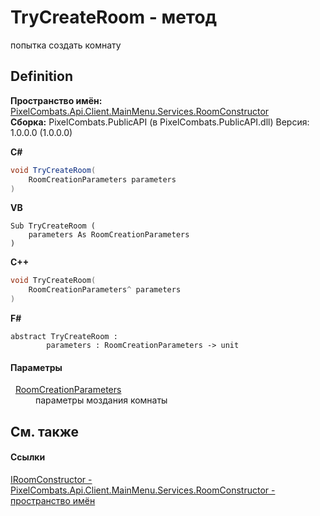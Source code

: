 # TryCreateRoom - метод


попытка создать комнату



## Definition
**Пространство имён:** <a href="5c0aa2e7-ab63-7190-0eca-affc008061c2">PixelCombats.Api.Client.MainMenu.Services.RoomConstructor</a>  
**Сборка:** PixelCombats.PublicAPI (в PixelCombats.PublicAPI.dll) Версия: 1.0.0.0 (1.0.0.0)

**C#**
``` C#
void TryCreateRoom(
	RoomCreationParameters parameters
)
```
**VB**
``` VB
Sub TryCreateRoom ( 
	parameters As RoomCreationParameters
)
```
**C++**
``` C++
void TryCreateRoom(
	RoomCreationParameters^ parameters
)
```
**F#**
``` F#
abstract TryCreateRoom : 
        parameters : RoomCreationParameters -> unit 
```



#### Параметры
<dl><dt>  <a href="447b798f-a400-84a6-8c37-9a15c71fa69d">RoomCreationParameters</a></dt><dd>параметры моздания комнаты</dd></dl>

## См. также


#### Ссылки
<a href="683baf7a-947a-8297-7ef6-6fb85225f76c">IRoomConstructor - </a>  
<a href="5c0aa2e7-ab63-7190-0eca-affc008061c2">PixelCombats.Api.Client.MainMenu.Services.RoomConstructor - пространство имён</a>  
